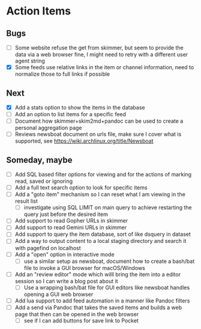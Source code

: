 
# Action Items

## Bugs

- [ ] Some website refuse the get from skimmer, but seem to provide the data via a web browser fine, I might need to retry with a different user agent string
- [x] Some feeds use relative links in the item or channel information, need to normalize those to full links if possible

## Next

- [x] Add a stats option to show the items in the database
- [ ] Add an option to list items for a specific feed
- [ ] Document how skimmer+skim2md+pandoc can be used to create a personal aggregation page
- [ ] Reviews newsboat document on urls file, make sure I cover what is supported, see https://wiki.archlinux.org/title/Newsboat

## Someday, maybe

- [ ] Add SQL based filter options for viewing and for the actions of marking read, saved or ignoring
- [ ] Add a full text search option to look for specific items
- [ ] Add a "goto item" mechanism so I can reset what I am viewing in the result list
    - [ ] investigate using SQL LIMIT on main query to achieve restarting the query just before the desired item
- [ ] Add support to read Gopher URLs in skimmer
- [ ] Add support to read Gemini URLs in skimmer
- [ ] Add support to query the item database, sort of like dsquery in dataset
- [ ] Add a way to output content to a local staging directory and search it with pagefind on localhost
- [ ] Add a "open" option in interactive mode
    - [ ] use a similar setup as newsboat, document how to create a bash/bat file to invoke a GUI browser for macOS/Windows
- [ ] Add an "review editor" mode which willl bring the item into a editor session so I can write a blog post about it 
    - [ ] Use a wrapping bash/bat file for GUI editors like newsboat handles opening a GUI web browser
- [ ] Add lua support to add feed automation in a manner like Pandoc filters
- [ ] Add a send via Pandoc that takes the saved items and builds a web page that then can be opened in the web browser
    - [ ] see if I can add buttons for save link to Pocket

